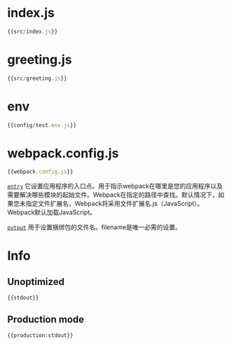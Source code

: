 # index.js

``` javascript
{{src/index.js}}
```

# greeting.js
``` javascript
{{src/greeting.js}}
```

# env
``` javascript
{{config/test.env.js}}
```

# webpack.config.js

``` javascript
{{webpack.config.js}}
```

[`entry`](https://webpack.js.org/configuration/entry-context/#entry) 它设置应用程序的入口点。用于指示webpack在哪里是您的应用程序以及需要解决哪些模块的起始文件。Webpack在指定的路径中查找。默认情况下，如果您未指定文件扩展名，Webpack将采用文件扩展名.js（JavaScript）。Webpack默认加载JavaScript。

[`output`](https://webpack.js.org/configuration/output/#output-filename) 用于设置捆绑包的文件名。filename是唯一必需的设置。

# Info

## Unoptimized

```
{{stdout}}
```

## Production mode

```
{{production:stdout}}
```
